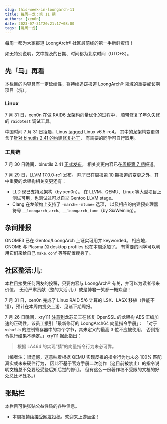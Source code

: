 ```yaml
---
slug: this-week-in-loongarch-11
title: 每周一龙：第 11 期
authors: [xen0n]
date: 2023-07-31T20:21:17+08:00
tags: [每周一龙]
---
```


每周一都为大家报道 LoongArch&reg; 社区最前线的第一手新鲜资讯！

<!-- truncate -->

如无特别说明，文中提及的日期、时间都为北京时间（UTC+8）。

## 先「马」再看

本栏目的内容具有一定延续性，将持续追踪报道 LoongArch&reg; 领域的重要或长期项目（坑）。

### Linux

7 月 31 日，xen0n 在做 RAID6 龙架构向量优化的过程中，
顺带[修复了](https://lore.kernel.org/linux-raid/20230731104911.411964-1-kernel@xen0n.name/)年久失修的 `raid6test` 调试工具。

中国时间 7 月 31 日凌晨，Linus [tagged](https://lore.kernel.org/lkml/CAHk-=wik9NO9Un-OU0rVeo1+dp=6vj=s=K0T=uBVEa+Aqkj66w@mail.gmail.com/) Linux v6.5-rc4。
其中的龙架构变更包含了[针对 binutils 2.41 的构建修复补丁](https://github.com/torvalds/linux/commit/03c53eb90c0c61885b2175adf8675fb56df7f8db)，
有需要的同学可自行取用。

### 工具链

7 月 30 日晚间，binutils 2.41 [正式发布](https://sourceware.org/pipermail/binutils/2023-July/128719.html)。
相关变更内容已在[周报第 7 期](./2023-07-03-this-week-in-loongarch-7.md)报道。

7 月 29 日，LLVM 17.0.0-rc1 [发布](https://discourse.llvm.org/t/llvm-17-0-0-rc1-tagged/72404)。
除了已在[周报第 10 期](./2023-07-24-this-week-in-loongarch-10.md)报道的变更之外，其中重要的龙架构相关变更还有：

* LLD 现已支持龙架构（by xen0n）。
  在 LLVM、QEMU、Linux 等大型项目上测试可用，也测试过可以自举 Gentoo LLVM stage。
* Clang 在龙架构上支持了 `-march=` `-mtune=` 选项，
  以及相应的内建预处理器符号 `__loongarch_arch`、`__loongarch_tune`（by SixWeining）。

## 杂闻播报

GNOME3 已在 Gentoo/LoongArch 上证实可用并 keyworded。
相应地，GNOME 与 Plasma 的 desktop profiles 也在本周添加了。
有需要的同学可以利用它们来给自己 `make.conf` 等等配置瘦身了。

## 社区整活:儿:

本栏目接受任何网友的投稿，只要内容与 LoongArch&reg; 有关，并可以为读者带来价值，
无论严肃贡献（整的大活:儿:）或是博君一笑都一概欢迎！

7 月 31 日，xen0n 完成了 Linux RAID 5/6 计算的 LSX、LASX 移植（性能不错），预计在本周内提交上游、见诸下期周报。

7 月 26 日晚间，xry111 [注意到](https://github.com/openssl/openssl/pull/21530)龙芯员工在修复
OpenSSL 的龙架构 AES 汇编加速的正确性，该员工援引「最新修订的 LoongArch64 向量指令手册」：
「对于 `vshuf.b` 的控制寄存器中的每个字节，其未定义的最高 3 位不应被使用，
否则指令执行结果不确定。」xry111 据此指出：

> 根据 LA464 的实现“猜”的向量指令行为未必可靠。

（编者注：很遗憾，这意味着根据 QEMU 实现反推的指令行为也未必 100% 匹配真实或未来硬件行为，
因此不基于官方手册二次创作（这目前被禁止）的指令说明文档总不免要经受些后知后觉的修订。
但有这么一份著作权不受限的文档的好处总比坏处多。）

## 张贴栏

本栏目可供张贴公益性质的各种信息。

* 本周报[持续接受网友投稿][call-for-submissions]。欢迎来上游坐坐！

[call-for-submissions]: https://github.com/loongson-community/areweloongyet/issues/16
